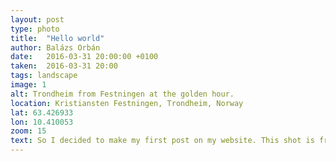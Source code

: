 ```yaml
---
layout: post
type: photo
title:  "Hello world"
author: Balázs Orbán
date:   2016-03-31 20:00:00 +0100
taken:  2016-03-31 20:00
tags: landscape
image: 1
alt: Trondheim from Festningen at the golden hour.
location: Kristiansten Festningen, Trondheim, Norway
lat: 63.426933
lon: 10.410053
zoom: 15
text: So I decided to make my first post on my website. This shot is from the Kristansten Fortress in Trondheim. The view is just amazing! You can get a nice shot almost any time of the year. Visit this place, if you are in Trondheim!
---
```

